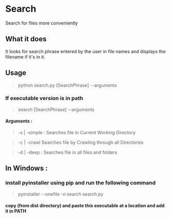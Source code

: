 # Search
Search for files more conveniently

## What it does

It looks for search phrase entered by the user in file names and displays the filename if it's in it.

## Usage

> python search.py [SearchPhrase] --arguments

### If executable version is in path
> search [SearchPhrase] --arguments

#### Arguments : 
> -s | -simple :
Searches file in Current Working Directory

> -c | -crawl 
Searches file by Crawling through all Directories

> -d | -deep :
Searches file in all files and folders

## In Windows :
### install pyinstaller using pip and run the following command
> pyinstaller --onefile -n search search.py
#### copy (from  dist directory) and paste this executable at a location and add it in PATH
